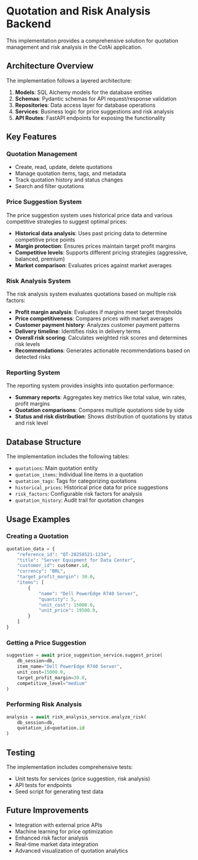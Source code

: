 # Quotation and Risk Analysis Backend

This implementation provides a comprehensive solution for quotation management and risk analysis in the CotAi application.

## Architecture Overview

The implementation follows a layered architecture:

1. **Models**: SQL Alchemy models for the database entities
2. **Schemas**: Pydantic schemas for API request/response validation
3. **Repositories**: Data access layer for database operations
4. **Services**: Business logic for price suggestions and risk analysis
5. **API Routes**: FastAPI endpoints for exposing the functionality

## Key Features

### Quotation Management

- Create, read, update, delete quotations
- Manage quotation items, tags, and metadata
- Track quotation history and status changes
- Search and filter quotations

### Price Suggestion System

The price suggestion system uses historical price data and various competitive strategies to suggest optimal prices:

- **Historical data analysis**: Uses past pricing data to determine competitive price points
- **Margin protection**: Ensures prices maintain target profit margins
- **Competitive levels**: Supports different pricing strategies (aggressive, balanced, premium)
- **Market comparison**: Evaluates prices against market averages

### Risk Analysis System

The risk analysis system evaluates quotations based on multiple risk factors:

- **Profit margin analysis**: Evaluates if margins meet target thresholds
- **Price competitiveness**: Compares prices with market averages
- **Customer payment history**: Analyzes customer payment patterns
- **Delivery timeline**: Identifies risks in delivery terms
- **Overall risk scoring**: Calculates weighted risk scores and determines risk levels
- **Recommendations**: Generates actionable recommendations based on detected risks

### Reporting System

The reporting system provides insights into quotation performance:

- **Summary reports**: Aggregates key metrics like total value, win rates, profit margins
- **Quotation comparisons**: Compares multiple quotations side by side
- **Status and risk distribution**: Shows distribution of quotations by status and risk level

## Database Structure

The implementation includes the following tables:

- `quotations`: Main quotation entity
- `quotation_items`: Individual line items in a quotation
- `quotation_tags`: Tags for categorizing quotations
- `historical_prices`: Historical price data for price suggestions
- `risk_factors`: Configurable risk factors for analysis
- `quotation_history`: Audit trail for quotation changes

## Usage Examples

### Creating a Quotation

```python
quotation_data = {
    "reference_id": "QT-20250521-1234",
    "title": "Server Equipment for Data Center",
    "customer_id": customer.id,
    "currency": "BRL",
    "target_profit_margin": 30.0,
    "items": [
        {
            "name": "Dell PowerEdge R740 Server",
            "quantity": 5,
            "unit_cost": 15000.0,
            "unit_price": 19500.0,
        }
    ]
}
```

### Getting a Price Suggestion

```python
suggestion = await price_suggestion_service.suggest_price(
    db_session=db,
    item_name="Dell PowerEdge R740 Server",
    unit_cost=15000.0,
    target_profit_margin=30.0,
    competitive_level="medium"
)
```

### Performing Risk Analysis

```python
analysis = await risk_analysis_service.analyze_risk(
    db_session=db,
    quotation_id=quotation.id
)
```

## Testing

The implementation includes comprehensive tests:

- Unit tests for services (price suggestion, risk analysis)
- API tests for endpoints
- Seed script for generating test data

## Future Improvements

- Integration with external price APIs
- Machine learning for price optimization
- Enhanced risk factor analysis
- Real-time market data integration
- Advanced visualization of quotation analytics
